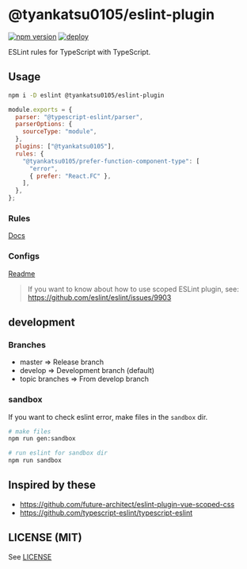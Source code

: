 # @tyankatsu0105/eslint-plugin

[![npm version](https://badge.fury.io/js/%40tyankatsu0105%2Feslint-plugin.svg)](https://badge.fury.io/js/%40tyankatsu0105%2Feslint-plugin)
[![deploy](https://img.shields.io/badge/deploy-🛳%20Ship.js-blue?style=flat)](https://github.com/algolia/shipjs)

ESLint rules for TypeScript with TypeScript.

## Usage

```bash
npm i -D eslint @tyankatsu0105/eslint-plugin
```

```js
module.exports = {
  parser: "@typescript-eslint/parser",
  parserOptions: {
    sourceType: "module",
  },
  plugins: ["@tyankatsu0105"],
  rules: {
    "@tyankatsu0105/prefer-function-component-type": [
      "error",
      { prefer: "React.FC" },
    ],
  },
};
```

### Rules

[Docs](https://github.com/tyankatsu0105/eslint-plugin/tree/master/docs/rules)

### Configs

[Readme](https://github.com/tyankatsu0105/eslint-plugin/tree/master/lib/configs/README.md)

> If you want to know about how to use scoped ESLint plugin, see: https://github.com/eslint/eslint/issues/9903

## development

### Branches

- master => Release branch
- develop => Development branch (default)
- topic branches => From develop branch

### sandbox

If you want to check eslint error, make files in the `sandbox` dir.

```bash
# make files
npm run gen:sandbox

# run eslint for sandbox dir
npm run sandbox
```

## Inspired by these

- https://github.com/future-architect/eslint-plugin-vue-scoped-css
- https://github.com/typescript-eslint/typescript-eslint

## LICENSE (MIT)

See [LICENSE](https://github.com/tyankatsu0105/eslint-plugin/blob/develop/LICENSE)
